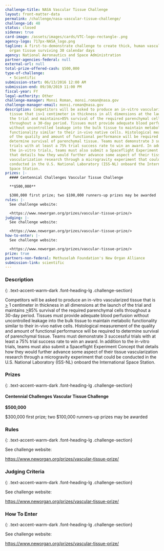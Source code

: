 ```yaml
---
challenge-title: NASA Vascular Tissue Challenge
layout: front-matter-data
permalink: /challenge/nasa-vascular-tissue-challenge/
challenge-id: 48
status: closed
sidenav: true
card-image: /assets/images/cards/VTC-logo-rectangle-.png
agency-logo: 717px-NASA_logo.png
tagline: A first-to-demonstrate challenge to create thick, human vascularized
  organ tissue surviving 30 calendar days
agency: National Aeronautics and Space Administration
partner-agencies-federal: null
external-url: null
total-prize-offered-cash: $500,000
type-of-challenge:
  - Scientific
submission-start: 06/13/2016 12:00 AM
submission-end: 09/30/2019 11:00 PM
fiscal-year: FY
legal-authority: Other
challenge-manager: Monsi Roman, monsi.roman@nasa.gov
challenge-manager-email: monsi.roman@nasa.gov
description: Competitors will be asked to produce an in-vitro vascularized
  tissue that is>1 centimeter in thickness in all dimensions at the launch of
  the trial and maintains>85% survival of the required parenchymal cells
  throughout a 30-day period. Tissues must provide adequate blood perfusion
  without uncontrolled leakage into the bulk tissue to maintain metabolic
  functionality similar to their in-vivo native cells. Histological measurement
  of the quality and amount of functional performance will be required to
  determine survival of parenchymal tissue. Teams must demonstrate 3 successful
  trials with at least a 75% trial success rate to win an award. In addition to
  the in-vitro trials, teams must also submit a Spaceflight Experiment Concept
  that details how they would further advance some aspect of their tissue
  vascularization research through a microgravity experiment that could be
  conducted in the U.S. National Laboratory (ISS-NL) onboard the International
  Space Station.
prizes: |-
  #### Centennial Challenges Vascular Tissue Challenge

  **$500,000**

  $300,000 first prize; two $100,000 runners-up prizes may be awarded
rules: |-
  See challenge website:

  <https://www.neworgan.org/prizes/vascular-tissue-prize/>
judging: |-
  See challenge website:

  <https://www.neworgan.org/prizes/vascular-tissue-prize/>
how-to-enter: |-
  See challenge website:

  <https://www.neworgan.org/prizes/vascular-tissue-prize/>
prize: true
partners-non-federal: Methuselah Foundation's New Organ Alliance
submission-link: scientific
---
```




<!-- Description start -->
### Description
{: .text-accent-warm-dark .font-heading-lg .challenge-section}

<div class="description">
                          <p>Competitors will be asked to produce an in-vitro vascularized tissue that is <span style="text-decoration: underline;">&gt;</span> 1 centimeter in thickness in all dimensions at the launch of the trial and maintains <span style="text-decoration: underline;">&gt;</span>85% survival of the required parenchymal cells throughout a 30-day period. Tissues must provide adequate blood perfusion without uncontrolled leakage into the bulk tissue to maintain metabolic functionality similar to their in-vivo native cells. Histological measurement of the quality and amount of functional performance will be required to determine survival of parenchymal tissue. Teams must demonstrate 3 successful trials with at least a 75% trial success rate to win an award. In addition to the in-vitro trials, teams must also submit a Spaceflight Experiment Concept that details how they would further advance some aspect of their tissue vascularization research through a microgravity experiment that could be conducted in the U.S. National Laboratory (ISS-NL) onboard the International Space Station.</p>
              </div>

<!-- Prizes start -->
### Prizes
{: .text-accent-warm-dark .font-heading-lg .challenge-section}

<div class="prize-item">
        <h4 class="text-primary">Centennial Challenges Vascular Tissue Challenge</h4>
                          <p class="prize"><strong>$500,000</strong></p>
                          <div class="description">
            $300,000 first prize; two $100,000 runners-up prizes may be awarded
          </div>
              </div>
          
<!-- Rules start -->
### Rules 
{: .text-accent-warm-dark .font-heading-lg .challenge-section}

<div class="text-left">
              <p>See challenge website:</p>
<p><span style="text-decoration: underline;"><a href="https://www.neworgan.org/prizes/vascular-tissue-prize/" target="_blank" rel="noopener">https://www.neworgan.org/prizes/vascular-tissue-prize/</a></span></p>
            </div>
            
<!-- Judging start -->
### Judging Criteria
{: .text-accent-warm-dark .font-heading-lg .challenge-section}

<div class="text-left">
              <p>See challenge website:</p>
<p><span style="text-decoration: underline;"><a href="https://www.neworgan.org/prizes/vascular-tissue-prize/" target="_blank" rel="noopener">https://www.neworgan.org/prizes/vascular-tissue-prize/</a></span></p>
            </div>
            
<!--  How To Enter start -->
### How To Enter
{: .text-accent-warm-dark .font-heading-lg .challenge-section}

<div class="text-left">
              <p>See challenge website:</p>
<p><span style="text-decoration: underline;"><a href="https://www.neworgan.org/prizes/vascular-tissue-prize/" target="_blank" rel="noopener">https://www.neworgan.org/prizes/vascular-tissue-prize/</a></span></p>
            </div>
